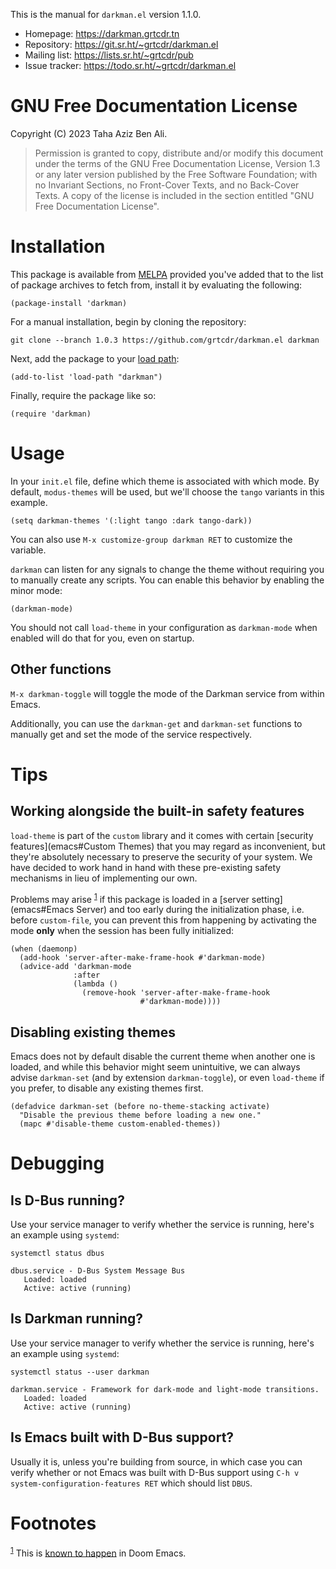 



This is the manual for `darkman.el` version 1.1.0.

-   Homepage: <https://darkman.grtcdr.tn>
-   Repository: <https://git.sr.ht/~grtcdr/darkman.el>
-   Mailing list: <https://lists.sr.ht/~grtcdr/pub>
-   Issue tracker: <https://todo.sr.ht/~grtcdr/darkman.el>


# GNU Free Documentation License

Copyright (C) 2023 Taha Aziz Ben Ali.

> Permission is granted to copy, distribute and/or modify this document
> under the terms of the GNU Free Documentation License, Version 1.3 or
> any later version published by the Free Software Foundation; with no
> Invariant Sections, no Front-Cover Texts, and no Back-Cover Texts. A
> copy of the license is included in the section entitled "GNU Free
> Documentation License".


# Installation

This package is available from [MELPA](https://melpa.org) provided you've added that to the
list of package archives to fetch from, install it by evaluating the
following:

    (package-install 'darkman)

For a manual installation, begin by cloning the repository:

    git clone --branch 1.0.3 https://github.com/grtcdr/darkman.el darkman

Next, add the package to your [load path](https://www.gnu.org/software/emacs/manual/html_node/emacs/Lisp-Libraries.html):

    (add-to-list 'load-path "darkman")

Finally, require the package like so:

    (require 'darkman)


# Usage

In your `init.el` file, define which theme is associated with which
mode. By default, `modus-themes` will be used, but we'll choose the
`tango` variants in this example.

    (setq darkman-themes '(:light tango :dark tango-dark))

You can also use `M-x customize-group darkman RET` to customize the
variable.

`darkman` can listen for any signals to change the theme without
requiring you to manually create any scripts. You can enable this
behavior by enabling the minor mode:

    (darkman-mode)

You should not call `load-theme` in your configuration as
`darkman-mode` when enabled will do that for you, even on startup.


## Other functions

`M-x darkman-toggle` will toggle the mode of the Darkman service from
within Emacs.

Additionally, you can use the `darkman-get` and `darkman-set`
functions to manually get and set the mode of the service
respectively.


# Tips


## Working alongside the built-in safety features

`load-theme` is part of the `custom` library and it comes with certain
[security features](emacs#Custom Themes) that you may regard as inconvenient, but they're
absolutely necessary to preserve the security of your system. We have
decided to work hand in hand with these pre-existing safety mechanisms
in lieu of implementing our own.

Problems may arise <sup><a id="fnr.1" class="footref" href="#fn.1" role="doc-backlink">1</a></sup> if this package is loaded in a [server
setting](emacs#Emacs Server) and too early during the initialization phase, i.e. before
`custom-file`, you can prevent this from happening by activating the
mode **only** when the session has been fully initialized:

    (when (daemonp)
      (add-hook 'server-after-make-frame-hook #'darkman-mode)
      (advice-add 'darkman-mode
                  :after
                  (lambda ()
                    (remove-hook 'server-after-make-frame-hook
                                 #'darkman-mode))))


## Disabling existing themes

Emacs does not by default disable the current theme when another one
is loaded, and while this behavior might seem unintuitive, we can
always advise `darkman-set` (and by extension `darkman-toggle`), or
even `load-theme` if you prefer, to disable any existing themes first.

    (defadvice darkman-set (before no-theme-stacking activate)
      "Disable the previous theme before loading a new one."
      (mapc #'disable-theme custom-enabled-themes))


# Debugging


## Is D-Bus running?

Use your service manager to verify whether the service is running,
here's an example using `systemd`:

    systemctl status dbus

    dbus.service - D-Bus System Message Bus
       Loaded: loaded
       Active: active (running)


## Is Darkman running?

Use your service manager to verify whether the service is running,
here's an example using `systemd`:

    systemctl status --user darkman

    darkman.service - Framework for dark-mode and light-mode transitions.
       Loaded: loaded
       Active: active (running)


## Is Emacs built with D-Bus support?

Usually it is, unless you're building from source, in which case you
can verify whether or not Emacs was built with D-Bus support using
`C-h v system-configuration-features RET` which should list `DBUS`.


# Footnotes

<sup><a id="fn.1" href="#fnr.1">1</a></sup> This is [known to happen](https://github.com/grtcdr/darkman.el/pull/7#issuecomment-1422666665) in Doom Emacs.
